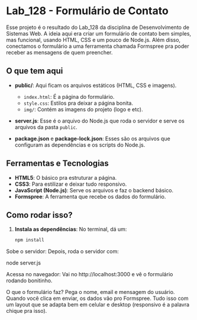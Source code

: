 # Lab_128 - Formulário de Contato

 Esse projeto é o resultado do Lab_128 da disciplina de Desenvolvimento de Sistemas Web. A ideia aqui era criar um formulário de contato bem simples, mas funcional, usando HTML, CSS e um pouco de Node.js. Além disso, conectamos o formulário a uma ferramenta chamada Formspree pra poder receber as mensagens de quem preencher.

## O que tem aqui

- **public/**: Aqui ficam os arquivos estáticos (HTML, CSS e imagens).
  - `index.html`: É a página do formulário.
  - `style.css`: Estilos pra deixar a página bonita.
  - `img/`: Contém as imagens do projeto (logo e etc).

- **server.js**: Esse é o arquivo do Node.js que roda o servidor e serve os arquivos da pasta `public`.

- **package.json** e **package-lock.json**: Esses são os arquivos que configuram as dependências e os scripts do Node.js.

## Ferramentas e Tecnologias

- **HTML5**: O básico pra estruturar a página.
- **CSS3**: Para estilizar e deixar tudo responsivo.
- **JavaScript (Node.js)**: Serve os arquivos e faz o backend básico.
- **Formspree**: A ferramenta que recebe os dados do formulário.

## Como rodar isso?

1. **Instala as dependências**:
   No terminal, dá um:
   ```bash
   npm install
Sobe o servidor: Depois, roda o servidor com:

node server.js

Acessa no navegador: Vai no http://localhost:3000 e vê o formulário rodando bonitinho.


O que o formulário faz?
Pega o nome, email e mensagem do usuário.
Quando você clica em enviar, os dados vão pro Formspree.
Tudo isso com um layout que se adapta bem em celular e desktop (responsivo é a palavra chique pra isso).
